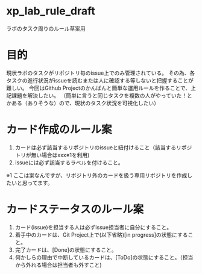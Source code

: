 # xp_lab_rule_draft
ラボのタスク周りのルール草案用

# 目的
現状ラボのタスクがリポジトリ毎のissue上でのみ管理されている。
その為、各タスクの進行状況がissueを読むまたは人に確認する等しないと把握することが難しい。
今回はGithub Projectのかんばんと簡単な運用ルールを作ることで、上記課題を解決したい。
（簡単に言うと同じタスクを複数の人がやっていた！とかある（ありそうな）ので、現状のタスク状況を可視化したい）

# カード作成のルール案
1. カードは必ず該当するリポジトリのissueと紐付けること（該当するリポジトリが無い場合はxxx※1を利用)
2. issueには必ず該当するラベルを付けること。

※1 ここは案なんですが、リポジトリ外のカードを扱う専用リポジトリを作成したいと思ってます。

# カードステータスのルール案
1. カード(issue)を担当する人は必ずissue担当者に自分にすること。
2. 着手中のカードは、Git Project上で(以下省略)[in progress]の状態にすること。
3. 完了カードは、[Done]の状態にすること。
4. 何かしらの理由で中断しているカードは、[ToDo]の状態にすること。（担当から外れる場合は担当者も外すこと)
